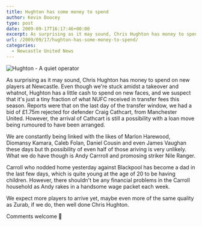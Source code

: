 ```yaml
---
title: Hughton has some money to spend
author: Kevin Doocey
type: post
date: 2009-09-17T16:17:46+00:00
excerpt: As surprising as it may sound, Chris Hughton has money to spend on new players at Newcastle..
url: /2009/09/17/hughton-has-some-money-to-spend/
categories:
  - Newcastle United News
---
```


![Hughton - A quiet operator](https://static.guim.co.uk/sys-images/Sport/Pix/pictures/2009/9/13/1252867830142/Chris-Hughton-Newcastle-U-001.jpg)

As surprising as it may sound, Chris Hughton has money to spend on new players at Newcastle. Even though we're stuck amidst a takeover and whatnot, Hughton has a little cash to spend on new faces, and we suspect that it's just a tiny fraction of what NUFC received in transfer fees this season. Reports were that on the last day of the transfer window, we had a bid of £1.75m rejected for defender Craig Cathcart, from Manchester United. However, the arrival of Cathcart is still a possibility with a loan move being rumoured to have been arranged.

We are constantly being linked with the likes of Marlon Harewood, Diomansy Kamara, Caleb Folan, Daniel Cousin and even James Vaughan these days but th possibility of even half of those ariving is very unlikely. What we do have though is Andy Carrroll and promosing striker Nile Ranger.

Carroll who nodded home yesterday against Blackpool has become a dad in the last few days, which is quite young at the age of 20 to be having children. However, there shouldn't be any financial problems in the Carroll household as Andy rakes in a handsome wage packet each week.

We expect more players to arrive yet, maybe even more of the same quality as Zurab, if we do, then well done Chris Hughton.

Comments welcome 🙂
